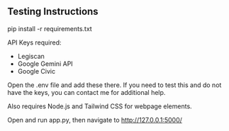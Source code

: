 ## Testing Instructions

pip install -r requirements.txt

API Keys required: 
- Legiscan
- Google Gemini API
- Google Civic
  
Open the .env file and add these there.  If you need to test this and do not have the keys, you can contact me for additional help.

Also requires Node.js and Tailwind CSS for webpage elements.

Open and run app.py, then navigate to http://127.0.0.1:5000/
